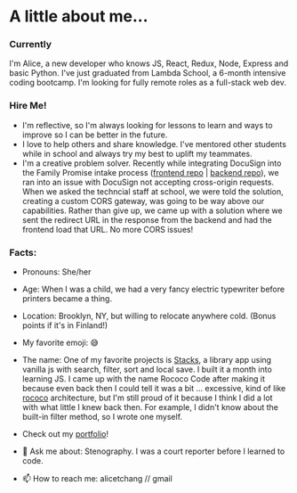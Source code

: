 # A little about me...
### Currently
I'm Alice, a new developer who knows JS, React, Redux, Node, Express and basic Python. I've just graduated from Lambda School, a 6-month intensive coding bootcamp. I'm looking for fully remote roles as a full-stack web dev.
 
### Hire Me!
- I'm reflective, so I'm always looking for lessons to learn and ways to improve so I can be better in the future.  
- I love to help others and share knowledge. I've mentored other students while in school and always try my best to uplift my teammates.  
- I'm a creative problem solver. Recently while integrating DocuSign into the Family Promise intake process ([frontend repo](https://github.com/RococoCoding/deprecated-labs31-family-promise-spokane-fe-a) | [backend repo](https://github.com/RococoCoding/deprecated-labs31-family-promise-spokane-be-a)), we ran into an issue with DocuSign not accepting cross-origin requests. When we asked the techncial staff at school, we were told the solution, creating a custom CORS gateway, was going to be way above our capabilities. Rather than give up, we came up with a solution where we sent the redirect URL in the response from the backend and had the frontend load that URL. No more CORS issues!

### Facts:
- Pronouns: She/her  
- Age: When I was a child, we had a very fancy electric typewriter before printers became a thing.  
- Location: Brooklyn, NY, but willing to relocate anywhere cold. (Bonus points if it's in Finland!)  
- My favorite emoji: 😅  
- The name: One of my favorite projects is [Stacks](https://rocococoding.github.io/stacks/), a library app using vanilla js with search, filter, sort and local save. I built it a month into learning JS. I came up with the name Rococo Code after making it because even back then I could tell it was a bit ... excessive, kind of like [rococo](https://en.wikipedia.org/wiki/Rococo) architecture, but I'm still proud of it because I think I did a lot with what little I knew back then. For example, I didn't know about the built-in filter method, so I wrote one myself.  
- Check out my [portfolio](https://rocococode.com/landing)!  

- 💬 Ask me about: Stenography. I was a court reporter before I learned to code.  

- 📫 How to reach me: alicetchang // gmail  
